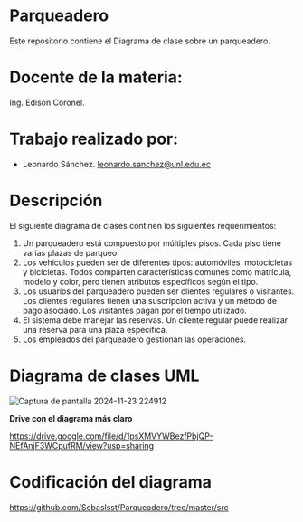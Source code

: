 # Parqueadero
Este repositorio contiene el Diagrama de clase sobre un parqueadero.
# Docente de la materia:
Ing. Edison Coronel.
# Trabajo realizado por: 
- Leonardo Sánchez.
  leonardo.sanchez@unl.edu.ec
# Descripción 
El siguiente diagrama de clases continen los siguientes requerimientos:
1. Un parqueadero está compuesto por múltiples pisos. Cada piso tiene varias plazas de parqueo.
2. Los vehículos pueden ser de diferentes tipos: automóviles, motocicletas y bicicletas. Todos comparten características comunes como matrícula, modelo y color, pero tienen atributos específicos según el tipo.
3. Los usuarios del parqueadero pueden ser clientes regulares o visitantes. Los clientes regulares tienen una suscripción activa y un método de pago asociado. Los visitantes pagan por el tiempo utilizado.
4. El sistema debe manejar las reservas. Un cliente regular puede realizar una reserva para una plaza específica.
5. Los empleados del parqueadero gestionan las operaciones. 
# Diagrama de clases UML

![Captura de pantalla 2024-11-23 224912](https://github.com/user-attachments/assets/33a0e1a3-5924-4e83-ae72-70297983f73d)

**Drive con el diagrama más claro**

https://drive.google.com/file/d/1psXMVYWBezfPbjQP-NEfAnjF3WCpufRM/view?usp=sharing

# Codificación del diagrama

https://github.com/Sebaslsst/Parqueadero/tree/master/src
